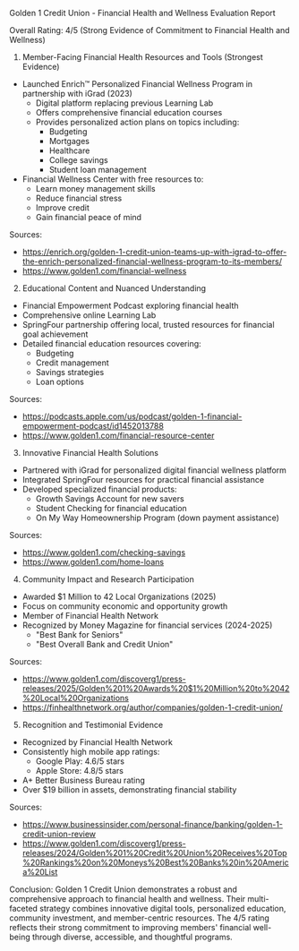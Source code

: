 Golden 1 Credit Union - Financial Health and Wellness Evaluation Report

Overall Rating: 4/5 (Strong Evidence of Commitment to Financial Health and Wellness)

1. Member-Facing Financial Health Resources and Tools (Strongest Evidence)
- Launched Enrich™ Personalized Financial Wellness Program in partnership with iGrad (2023)
  - Digital platform replacing previous Learning Lab
  - Offers comprehensive financial education courses
  - Provides personalized action plans on topics including:
    * Budgeting
    * Mortgages
    * Healthcare
    * College savings
    * Student loan management
- Financial Wellness Center with free resources to:
  * Learn money management skills
  * Reduce financial stress
  * Improve credit
  * Gain financial peace of mind

Sources:
- https://enrich.org/golden-1-credit-union-teams-up-with-igrad-to-offer-the-enrich-personalized-financial-wellness-program-to-its-members/
- https://www.golden1.com/financial-wellness

2. Educational Content and Nuanced Understanding
- Financial Empowerment Podcast exploring financial health
- Comprehensive online Learning Lab
- SpringFour partnership offering local, trusted resources for financial goal achievement
- Detailed financial education resources covering:
  * Budgeting
  * Credit management
  * Savings strategies
  * Loan options

Sources:
- https://podcasts.apple.com/us/podcast/golden-1-financial-empowerment-podcast/id1452013788
- https://www.golden1.com/financial-resource-center

3. Innovative Financial Health Solutions
- Partnered with iGrad for personalized digital financial wellness platform
- Integrated SpringFour resources for practical financial assistance
- Developed specialized financial products:
  * Growth Savings Account for new savers
  * Student Checking for financial education
  * On My Way Homeownership Program (down payment assistance)

Sources:
- https://www.golden1.com/checking-savings
- https://www.golden1.com/home-loans

4. Community Impact and Research Participation
- Awarded $1 Million to 42 Local Organizations (2025)
- Focus on community economic and opportunity growth
- Member of Financial Health Network
- Recognized by Money Magazine for financial services (2024-2025)
  * "Best Bank for Seniors"
  * "Best Overall Bank and Credit Union"

Sources:
- https://www.golden1.com/discoverg1/press-releases/2025/Golden%201%20Awards%20$1%20Million%20to%2042%20Local%20Organizations
- https://finhealthnetwork.org/author/companies/golden-1-credit-union/

5. Recognition and Testimonial Evidence
- Recognized by Financial Health Network
- Consistently high mobile app ratings:
  * Google Play: 4.6/5 stars
  * Apple Store: 4.8/5 stars
- A+ Better Business Bureau rating
- Over $19 billion in assets, demonstrating financial stability

Sources:
- https://www.businessinsider.com/personal-finance/banking/golden-1-credit-union-review
- https://www.golden1.com/discoverg1/press-releases/2024/Golden%201%20Credit%20Union%20Receives%20Top%20Rankings%20on%20Moneys%20Best%20Banks%20in%20America%20List

Conclusion:
Golden 1 Credit Union demonstrates a robust and comprehensive approach to financial health and wellness. Their multi-faceted strategy combines innovative digital tools, personalized education, community investment, and member-centric resources. The 4/5 rating reflects their strong commitment to improving members' financial well-being through diverse, accessible, and thoughtful programs.